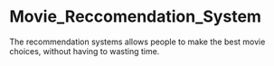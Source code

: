 # Movie_Reccomendation_System
The recommendation systems allows people to make the best movie choices, without having to wasting time.
